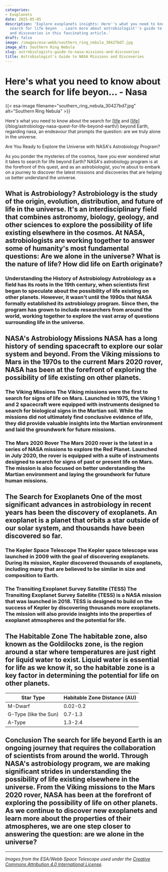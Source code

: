 ```yaml
---
categories:
- Exoplanets
date: 2025-05-05
description: 'Explore exoplanets insights: Here''s what you need to know about the
  search for life beyon  . Learn more about astrobiologist''s guide to nasa missions
  and discoveries in this fascinating article.'
draft: false
image: /images/esa-webb/southern_ring_nebula_30427bd7.jpg
image_alt: Southern Ring Nebula
slug: astrobiologists-guide-to-nasa-missions-and-discoveries
title: Astrobiologist's Guide to NASA Missions and Discoveries
---
```


# Here's what you need to know about the search for life beyon... - Nasa
{{< esa-image filename="southern_ring_nebula_30427bd7.jpg" alt="Southern Ring Nebula" >}}



Here's what you need to know about the search for [[life](/blog/the-search-for-life-beyond-earth-nasas-astrobiology-mission) and [[life](/blog/exoplanets-and-the-search-for-life-beyond-earth)](/blog/astrobiology-nasa-quest-for-life-beyond-earth/) beyond Earth, regarding nasa, an endeavour that prompts the question: are we truly alone in the universe.

Are You Ready to Explore the Universe with NASA's Astrobiology Program?

 As you ponder the mysteries of the cosmos, have you ever wondered what it takes to search for life beyond Earth? NASA's astrobiology program is at the forefront of this quest, and as an astrobiologist, you're about to embark on a journey to discover the latest missions and discoveries that are helping us better understand the universe.

 ## What is Astrobiology? Astrobiology is the study of the origin, evolution, distribution, and future of life in the universe. It's an interdisciplinary field that combines astronomy, biology, geology, and other sciences to explore the possibility of life existing elsewhere in the cosmos. At NASA, astrobiologists are working together to answer some of humanity's most fundamental questions: Are we alone in the universe? What is the nature of life? How did life on Earth originate?

 ### Understanding the History of Astrobiology Astrobiology as a field has its roots in the 19th century, when scientists first began to speculate about the possibility of life existing on other planets. However, it wasn't until the 1990s that NASA formally established its astrobiology program. Since then, the program has grown to include researchers from around the world, working together to explore the vast array of questions surrounding life in the universe.

 ## NASA's Astrobiology Missions NASA has a long history of sending spacecraft to explore our solar system and beyond. From the Viking missions to Mars in the 1970s to the current Mars 2020 rover, NASA has been at the forefront of exploring the possibility of life existing on other planets.

 ### The Viking Missions The Viking missions were the first to search for signs of life on Mars. Launched in 1975, the Viking 1 and 2 spacecraft were equipped with instruments designed to search for biological signs in the Martian soil. While the missions did not ultimately find conclusive evidence of life, they did provide valuable insights into the Martian environment and laid the groundwork for future missions.

 ### The Mars 2020 Rover The Mars 2020 rover is the latest in a series of NASA missions to explore the Red Planet. Launched in July 2020, the rover is equipped with a suite of instruments designed to search for signs of past or present life on Mars. The mission is also focused on better understanding the Martian environment and laying the groundwork for future human missions.

 ## The Search for Exoplanets One of the most significant advances in astrobiology in recent years has been the discovery of exoplanets. An exoplanet is a planet that orbits a star outside of our solar system, and thousands have been discovered so far.

 ### The Kepler Space Telescope The Kepler space telescope was launched in 2009 with the goal of discovering exoplanets. During its mission, Kepler discovered thousands of exoplanets, including many that are believed to be similar in size and composition to Earth.

 ### The Transiting Exoplanet Survey Satellite (TESS) The Transiting Exoplanet Survey Satellite (TESS) is a NASA mission that was launched in 2018. TESS is designed to build on the success of Kepler by discovering thousands more exoplanets. The mission will also provide insights into the properties of exoplanet atmospheres and the potential for life.

 ## The Habitable Zone The habitable zone, also known as the Goldilocks zone, is the region around a star where temperatures are just right for liquid water to exist. Liquid water is essential for life as we know it, so the habitable zone is a key factor in determining the potential for life on other planets.

 | **Star Type** | **Habitable Zone Distance (AU)** |
| --- | --- |
| M-Dwarf | 0.02-0.2 |
| G-Type (like the Sun) | 0.7-1.3 |
| A-Type | 1.3-2.4 | Table: The distance of the habitable zone for different types of stars. (AU = astronomical unit, the average distance between the Earth and the Sun)

 ## Conclusion The search for life beyond Earth is an ongoing journey that requires the collaboration of scientists from around the world. Through NASA's astrobiology program, we are making significant strides in understanding the possibility of life existing elsewhere in the universe. From the Viking missions to the Mars 2020 rover, NASA has been at the forefront of exploring the possibility of life on other planets. As we continue to discover new exoplanets and learn more about the properties of their atmospheres, we are one step closer to answering the question: are we alone in the universe?

---

*Images from the ESA/Webb Space Telescope used under the [Creative Commons Attribution 4.0 International License](https://creativecommons.org/licenses/by/4.0).*